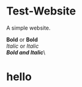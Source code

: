 # Test-Website
A simple website.

**Bold** or __Bold__\
*Italic* or _Italic_\
***Bold and Italic***\
<h1>hello</h1>
